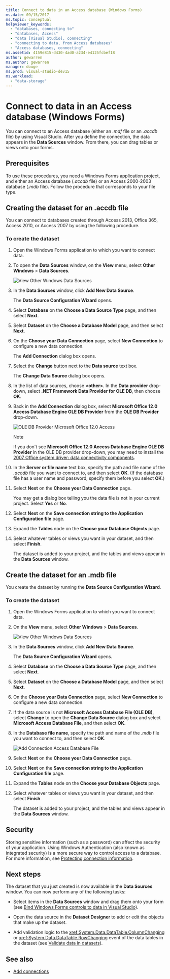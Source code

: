 ```yaml
---
title: Connect to data in an Access database (Windows Forms)
ms.date: 09/15/2017
ms.topic: conceptual
helpviewer_keywords:
  - "databases, connecting to"
  - "databases, Access"
  - "data [Visual Studio], connecting"
  - "connecting to data, from Access databases"
  - "Access databases, connecting"
ms.assetid: 4159e815-d430-4ad0-a234-e4125fcbef18
author: gewarren
ms.author: gewarren
manager: douge
ms.prod: visual-studio-dev15
ms.workload:
  - "data-storage"
---
```

# Connect to data in an Access database (Windows Forms)

You can connect to an Access database (either an *.mdf* file or an *.accdb* file) by using Visual Studio. After you define the connection, the data appears in the **Data Sources** window. From there, you can drag tables or views onto your forms.

## Prerequisites

To use these procedures, you need a Windows Forms application project, and either an Access database (*.accdb* file) or an Access 2000-2003 database (*.mdb* file). Follow the procedure that corresponds to your file type.

## Creating the dataset for an .accdb file

You can connect to databases created through Access 2013, Office 365, Access 2010, or Access 2007 by using the following procedure.

### To create the dataset

1.  Open the Windows Forms application to which you want to connect data.

2.  To open the **Data Sources** window, on the **View** menu, select **Other Windows** > **Data Sources**.

     ![View Other Windows Data Sources](../data-tools/media/viewdatasources.png)

3.  In the **Data Sources** window, click **Add New Data Source**.

     The **Data Source Configuration Wizard** opens.

4.  Select **Database** on the **Choose a Data Source Type** page, and then select **Next**.

5.  Select **Dataset** on the **Choose a Database Model** page, and then select **Next**.

6.  On the **Choose your Data Connection** page, select **New Connection** to configure a new data connection.

     The **Add Connection** dialog box opens.

7.  Select the **Change** button next to the **Data source** text box.

     The **Change Data Source** dialog box opens.

8.  In the list of data sources, choose **\<other\>**. In the **Data provider** drop-down, select **.NET Framework Data Provider for OLE DB**, then choose **OK**.

9. Back in the **Add Connection** dialog box, select **Microsoft Office 12.0 Access Database Engine OLE DB Provider** from the **OLE DB Provider** drop-down.

     ![OLE DB Provider Microsoft Office 12.0 Access](../data-tools/media/dataoledbprovideroffice12access.png)

     > [!NOTE]
     > If you don't see **Microsoft Office 12.0 Access Database Engine OLE DB Provider** in the OLE DB provider drop-down, you may need to install the [2007 Office system driver: data connectivity components](https://www.microsoft.com/download/confirmation.aspx?id=23734).

9. In the **Server or file name** text box, specify the path and file name of the *.accdb* file you want to connect to, and then select **OK**. (If the database file has a user name and password, specify them before you select **OK**.)

10. Select **Next** on the **Choose your Data Connection** page.

     You may get a dialog box telling you the data file is not in your current project. Select **Yes** or **No**.

11. Select **Next** on the **Save connection string to the Application Configuration file** page.

12. Expand the **Tables** node on the **Choose your Database Objects** page.

13. Select whatever tables or views you want in your dataset, and then select **Finish**.

     The dataset is added to your project, and the tables and views appear in the **Data Sources** window.

## Create the dataset for an .mdb file

You create the dataset by running the **Data Source Configuration Wizard**.

### To create the dataset

1.  Open the Windows Forms application to which you want to connect data.

2.  On the **View** menu, select **Other Windows** > **Data Sources**.

     ![View Other Windows Data Sources](../data-tools/media/viewdatasources.png)

3.  In the **Data Sources** window, click **Add New Data Source**.

     The **Data Source Configuration Wizard** opens.

4.  Select **Database** on the **Choose a Data Source Type** page, and then select **Next**.

5.  Select **Dataset** on the **Choose a Database Model** page, and then select **Next**.

6.  On the **Choose your Data Connection** page, select **New Connection** to configure a new data connection.

7.  If the data source is not **Microsoft Access Database File (OLE DB)**, select **Change** to open the **Change Data Source** dialog box and select **Microsoft Access Database File**, and then select **OK**.

8.  In the **Database file name**, specify the path and name of the *.mdb* file you want to connect to, and then select **OK**.

     ![Add Connection Access Database File](../data-tools/media/dataaddconnectionaccessmdb.png)

9. Select **Next** on the **Choose your Data Connection** page.

10. Select **Next** on the **Save connection string to the Application Configuration file** page.

11. Expand the **Tables** node on the **Choose your Database Objects** page.

12. Select whatever tables or views you want in your dataset, and then select **Finish**.

     The dataset is added to your project, and the tables and views appear in the **Data Sources** window.

## Security

Storing sensitive information (such as a password) can affect the security of your application. Using Windows Authentication (also known as integrated security) is a more secure way to control access to a database. For more information, see [Protecting connection information](/dotnet/framework/data/adonet/protecting-connection-information).

## Next steps

The dataset that you just created is now available in the **Data Sources** window. You can now perform any of the following tasks:

-   Select items in the **Data Sources** window and drag them onto your form (see [Bind Windows Forms controls to data in Visual Studio](../data-tools/bind-windows-forms-controls-to-data-in-visual-studio.md)).

-   Open the data source in the **Dataset Designer** to add or edit the objects that make up the dataset.

-   Add validation logic to the <xref:System.Data.DataTable.ColumnChanging> or <xref:System.Data.DataTable.RowChanging> event of the data tables in the dataset (see [Validate data in datasets](../data-tools/validate-data-in-datasets.md)).

## See also

- [Add connections](../data-tools/add-new-connections.md)